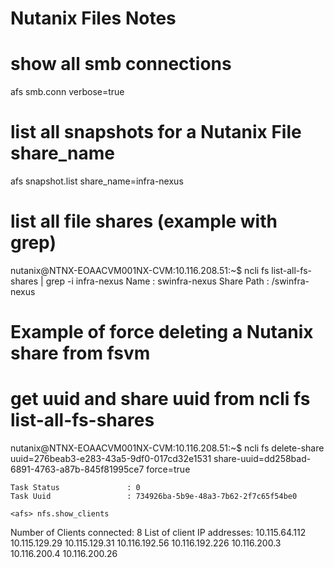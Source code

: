 # Nutanix Files Notes

# show all smb connections
afs smb.conn verbose=true

# list all snapshots for a Nutanix File share_name
afs snapshot.list share_name=infra-nexus

# list all file shares (example with grep)
nutanix@NTNX-EOAACVM001NX-CVM:10.116.208.51:~$ ncli fs list-all-fs-shares | grep -i infra-nexus
    Name                      : swinfra-nexus
    Share Path                : /swinfra-nexus




# Example of force deleting a Nutanix share from fsvm
# get uuid and share uuid from ncli fs list-all-fs-shares
nutanix@NTNX-EOAACVM001NX-CVM:10.116.208.51:~$ ncli fs delete-share uuid=276beab3-e283-43a5-9df0-017cd32e1531 share-uuid=dd258bad-6891-4763-a87b-845f81995ce7 force=true

    Task Status               : 0
    Task Uuid                 : 734926ba-5b9e-48a3-7b62-2f7c65f54be0

    <afs> nfs.show_clients
Number of Clients connected: 8
List of client IP addresses:
10.115.64.112
10.115.129.29
10.115.129.31
10.116.192.56
10.116.192.226
10.116.200.3
10.116.200.4
10.116.200.26